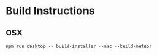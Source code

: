Build Instructions
==================


## OSX

`npm run desktop -- build-installer --mac --build-meteor`


